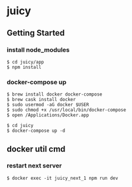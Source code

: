 # juicy

## Getting Started
### install node_modules
```
$ cd juicy/app
$ npm install
```

### docker-compose up
```
$ brew install docker docker-compose
$ brew cask install docker
$ sudo usermod -aG docker $USER
$ sudo chmod +x /usr/local/bin/docker-compose
$ open /Applications/Docker.app

$ cd juicy
$ docker-compose up -d
```

## docker util cmd
### restart next server
`$ docker exec -it juicy_next_1 npm run dev`
